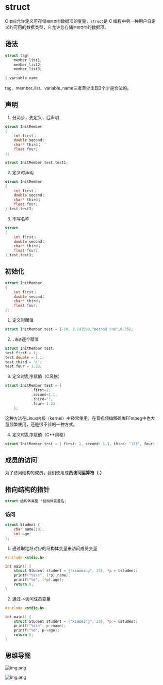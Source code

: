 # struct

C `数组`允许定义可存储`相同类型`数据项的变量，`struct`是 C 编程中另一种用户自定义的可用的数据类型，它允许您存储`不同类型`的数据项。

## 语法

```c
struct tag{
    member_list1;
    member_list2;
    member_list3;
    ...
} variable_name
```

tag、member_list、variable_name三者至少出现2个才是合法的。

## 声明

1. 分两步，先定义，后声明

```c
struct InitMember
{
    int first；
    double second；
    char* third；
    float four;
};

struct InitMember test,test1;

```

2. 定义时声明

```c
struct InitMember
{
    int first；
    double second；
    char* third；
    float four;
} test,test1;
```

3. 不写名称

```c
struct
{
    int first；
    double second；
    char* third；
    float four;
} test,test1;
```

## 初始化

```c
struct InitMember
{
    int first；
    double second；
    char* third；
    float four;
};

```

1. 定义时赋值

```c
struct InitMember test = {-10, 3.141590,"method one",0.25};

```

2. `.语法`逐个赋值

```c
struct InitMember test;
test.first = 1;
test.double = 1.1;
test.third = 'c';
test.four = 1.23;
```

3. 定义时乱序赋值（C风格）

```c
struct InitMember test = {
            .first=1,
            .second=1.1,
            .third="",
            .four= 1.23
    };
```

这种方法在Linux内核（kernel）中经常使用，在音视频编解码库FFmpeg中也大量频繁使用，还是很不错的一种方式。

4. 定义时乱序赋值（C++风格）

```c
struct InitMember test = { first: 1, second: 1.1, third: "123", four: 1.23};
```

## 成员的访问

为了访问结构的成员，我们使用成**员访问运算符（.）**

## 指向结构的指针

```c
struct 结构体类型 *结构体变量名;
```

### 访问

```c
struct Student {
    char name[10];
    int age;
};

```

1. 通过取地址对应的结构体变量来访问成员变量

```c
#include <stdio.h>

int main() {
    struct Student student = {"xiaoming", 23}, *p = &student;
    printf("%s\n", (*p).name);
    printf("%d", (*p).age);
    return 0;
}
```

2. 通过`->`访问成员变量

```c
#include <stdio.h>

int main() {
    struct Student student = {"xiaoming", 23}, *p = &student;
    printf("%s\n", p->name);
    printf("%d", p->age);
    return 0;
}
```

## 思维导图

![img.png](/imgs/computes-course/c11/chapter1-10.png)

![img.png](/imgs/computes-course/c11/chapter1-11.png)
